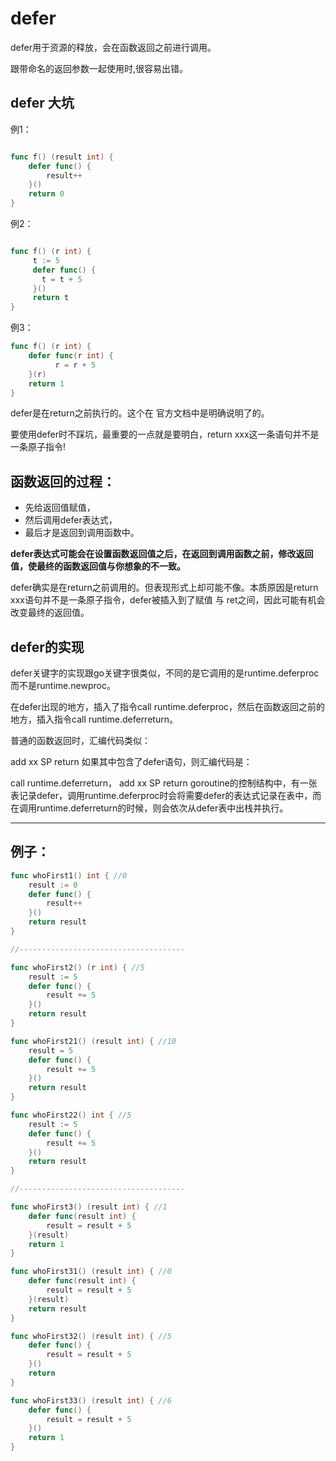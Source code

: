 # defer

defer用于资源的释放，会在函数返回之前进行调用。

跟带命名的返回参数一起使用时,很容易出错。
## defer 大坑

例1：
```go

func f() (result int) {
    defer func() {
        result++
    }()
    return 0
}
```
例2：
```go

func f() (r int) {
     t := 5
     defer func() {
       t = t + 5
     }()
     return t
}
```

例3：

```go
func f() (r int) {
    defer func(r int) {
          r = r + 5
    }(r)
    return 1
}
```

defer是在return之前执行的。这个在 官方文档中是明确说明了的。

要使用defer时不踩坑，最重要的一点就是要明白，return xxx这一条语句并不是一条原子指令!


## 函数返回的过程：
- 先给返回值赋值，
- 然后调用defer表达式，
- 最后才是返回到调用函数中。

**defer表达式可能会在设置函数返回值之后，在返回到调用函数之前，修改返回值，使最终的函数返回值与你想象的不一致。**

defer确实是在return之前调用的。但表现形式上却可能不像。本质原因是return xxx语句并不是一条原子指令，defer被插入到了赋值 与 ret之间，因此可能有机会改变最终的返回值。


## defer的实现

defer关键字的实现跟go关键字很类似，不同的是它调用的是runtime.deferproc而不是runtime.newproc。

在defer出现的地方，插入了指令call runtime.deferproc，然后在函数返回之前的地方，插入指令call runtime.deferreturn。

普通的函数返回时，汇编代码类似：

add xx SP
return
如果其中包含了defer语句，则汇编代码是：

call runtime.deferreturn，
add xx SP
return
goroutine的控制结构中，有一张表记录defer，调用runtime.deferproc时会将需要defer的表达式记录在表中，而在调用runtime.deferreturn的时候，则会依次从defer表中出栈并执行。



***
## 例子：

```go
func whoFirst1() int { //0
	result := 0
	defer func() {
		result++
	}()
	return result
}

//-------------------------------------

func whoFirst2() (r int) { //5
	result := 5
	defer func() {
		result += 5
	}()
	return result
}

func whoFirst21() (result int) { //10
	result = 5
	defer func() {
		result += 5
	}()
	return result
}

func whoFirst22() int { //5
	result := 5
	defer func() {
		result += 5
	}()
	return result
}

//-------------------------------------

func whoFirst3() (result int) { //1
	defer func(result int) {
		result = result + 5
	}(result)
	return 1
}

func whoFirst31() (result int) { //0
	defer func(result int) {
		result = result + 5
	}(result)
	return result
}

func whoFirst32() (result int) { //5
	defer func() {
		result = result + 5
	}()
	return
}

func whoFirst33() (result int) { //6
	defer func() {
		result = result + 5
	}()
	return 1
}
```